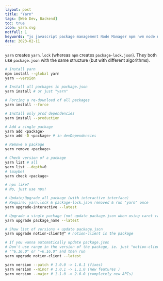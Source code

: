 ```yaml
---
layout: post
title: "Yarn"
tags: [Web Dev, Backend]
toc: true
icon: yarn.svg
notfull: 1
keywords: "js javascript package management Node Manager npm nvm node nodejs yarn js cli env environment"
date: 2023-02-11
---
```


`yarn` creates `yarn.lock` (whereas `npm` creates `package-lock.json`). They both use `package.json` with the same structure (but with different algorithms).

```bash
# Install yarn
npm install --global yarn
yarn --version
```

```bash
# Install all packages in package.json
yarn install # or just "yarn"

# Forcing a re-download of all packages
yarn install --force

# Install only prod dependencies
yarn install --production

# Add a single package
yarn add <package>
yarn add -D <package> # in devDependencies
```

```bash
# Remove a package
yarn remove <package>
```

```bash
# Check version of a package
yarn list # all
yarn list --depth=0
# (maybe)
yarn check <package>
```

```bash
# npx like?
# No, just use npx!
```

```bash
# Update/Upgrade all package (with interactive interface)
# Require: yarn.lock & package-lock.json removed & run "yarn" once
yarn upgrade-interactive --latest

# Upgrade a single package (not update package.json when using caret range, i.e. "^")
yarn upgrade package_name --latest

# Show list of versions + update package.json
yarn upgrade notion-client@^ # notion-client is the package

# If you wanna automatically update package.json
# Don't use range in the version of the package, ie. just "notion-client": "6.16.0" instead of
# "^6.16.0" or "~6.16.0" and then run
yarn upgrade notion-client --latest
```

```bash
yarn version --patch # 1.0.0 -> 1.0.1 (fixes)
yarn version --minor # 1.0.1 -> 1.1.0 (new features )
yarn version --major # 1.1.0 -> 2.0.0 (completely new APIs)
```

